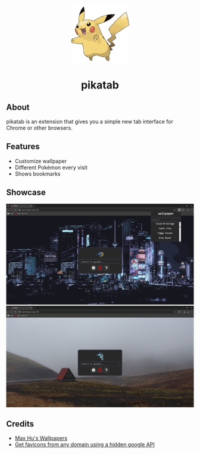 <p align="center">
  <img id="charzard" src="./src/pokemons/025.png">
</p>
<h1 align="center">pikatab</h1>

## About
pikatab is an extension that gives you a simple new tab interface for Chrome or other browsers.

## Features
- Customize wallpaper
- Different Pokémon every visit
- Shows bookmarks

## Showcase
![Showcase 1](./images/1.png)
![Showcase 2](./images/2.png)

## Credits
- [Max Hu's Wallpapers](https://github.com/maxhu08/wallpapers)
- [Get favicons from any domain using a hidden google API](https://dev.to/derlin/get-favicons-from-any-website-using-a-hidden-google-api-3p1e)
